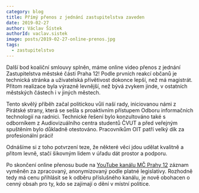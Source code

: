 ```yaml
---
category: blog
title: Přímý přenos z jednání zastupitelstva zaveden
date: 2019-02-27
author: Václav Šístek
authorId: vaclav.sistek
image: posts/2019-02-27-online-prenos.jpg
tags:
  - zastupitelstvo
---
```


Další bod koaliční smlouvy splněn, máme online video přenos z jednání Zastupitelstva městské části Praha 12! Podle prvních reakcí občanů je technická stránka a uživatelská přívětivost dokonce lepší, než má magistrát. Přitom realizace byla výrazně levnější, než bývá zvykem jinde, v ostatních městských částech i v jiných městech.

Tento skvělý příběh začal politickou vůlí naší rady, iniciovanou námi z Pirátské strany, která se sešla s proaktivním přístupem Odboru informačních technologií na radnici. Technické řešení bylo konzultováno také s odborníkem z Audiovizuálního centra studentů ČVUT a před veřejným spuštěním bylo důkladně otestováno. Pracovníkům OIT patří velký dík za profesionální práci!

Odnášíme si z toho potvrzení teze, že některé věci jdou udělat kvalitně a přitom levně, stačí šikovným lidem v úřadu dát prostor a podporu.

Po skončení online přenosu bude na [YouTube kanálu MČ Prahy 12](https://www.youtube.com/channel/UCikXVIsMdFckWex7wpIn5Dw) záznam vyměněn za zpracovaný, anonymizovaný podle platné legislativy. Rozhodně tedy má cenu přihlásit se k odběru příslušného kanálu, je nově obohacen o cenný obsah pro ty, kdo se zajímají o dění v místní politice.
